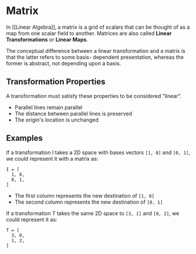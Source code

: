 # Matrix
In [[Linear Algebra]], a matrix is a grid of scalars that can be thought of as a map from one scalar field to another. Matrices are also called **Linear Transformations** or **Linear Maps**. 

The conceptual difference between a linear transformation and a matrix is that the latter refers to some basis- dependent presentation, whereas the former is abstract, not depending upon a basis.

## Transformation Properties
A transformation must satisfy these properties to be considered "linear".

- Parallel lines remain parallel
- The distance between parallel lines is preserved
- The origin's location is unchanged

## Examples
If a transformation I takes a 2D space with bases vectors `[1, 0]` and `[0, 1]`, we could represent it with a matrix as:

```
I = [
  1, 0, 
  0, 1,
]
```

- The first column represents the new destination of `[1, 0]`
- The second column represents the new destination of `[0, 1]`

If a transformation T takes the same 2D space to `[3, 1]` and `[0, 2]`, we could represent it as:

```
T = [
  3, 0, 
  1, 2,
]
```